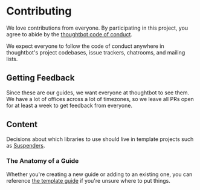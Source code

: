 # Contributing

We love contributions from everyone. By participating in this project, you
agree to abide by the [thoughtbot code of conduct][tb-coc].

We expect everyone to follow the code of conduct anywhere in thoughtbot's
project codebases, issue trackers, chatrooms, and mailing lists.

[tb-coc]: https://thoughtbot.com/open-source-code-of-conduct

## Getting Feedback

Since these are our guides, we want everyone at thoughtbot to see them. We have
a lot of offices across a lot of timezones, so we leave all PRs open for at
least a week to get feedback from everyone.

## Content

Decisions about which libraries to use should live in template projects such
as [Suspenders].

[Suspenders]: https://github.com/thoughtbot/suspenders

### The Anatomy of a Guide

Whether you're creating a new guide or adding to an existing one, you can reference [the template guide] if you're unsure where to put things.

[the template guide]: /_template/
